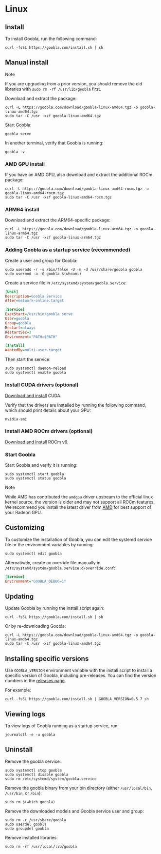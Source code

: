 # Linux

## Install

To install Goobla, run the following command:

```shell
curl -fsSL https://goobla.com/install.sh | sh
```

## Manual install

> [!NOTE]
> If you are upgrading from a prior version, you should remove the old libraries with `sudo rm -rf /usr/lib/goobla` first.

Download and extract the package:

```shell
curl -L https://goobla.com/download/goobla-linux-amd64.tgz -o goobla-linux-amd64.tgz
sudo tar -C /usr -xzf goobla-linux-amd64.tgz
```

Start Goobla:

```shell
goobla serve
```

In another terminal, verify that Goobla is running:

```shell
goobla -v
```

### AMD GPU install

If you have an AMD GPU, also download and extract the additional ROCm package:

```shell
curl -L https://goobla.com/download/goobla-linux-amd64-rocm.tgz -o goobla-linux-amd64-rocm.tgz
sudo tar -C /usr -xzf goobla-linux-amd64-rocm.tgz
```

### ARM64 install

Download and extract the ARM64-specific package:

```shell
curl -L https://goobla.com/download/goobla-linux-arm64.tgz -o goobla-linux-arm64.tgz
sudo tar -C /usr -xzf goobla-linux-arm64.tgz
```

### Adding Goobla as a startup service (recommended)

Create a user and group for Goobla:

```shell
sudo useradd -r -s /bin/false -U -m -d /usr/share/goobla goobla
sudo usermod -a -G goobla $(whoami)
```

Create a service file in `/etc/systemd/system/goobla.service`:

```ini
[Unit]
Description=Goobla Service
After=network-online.target

[Service]
ExecStart=/usr/bin/goobla serve
User=goobla
Group=goobla
Restart=always
RestartSec=3
Environment="PATH=$PATH"

[Install]
WantedBy=multi-user.target
```

Then start the service:

```shell
sudo systemctl daemon-reload
sudo systemctl enable goobla
```

### Install CUDA drivers (optional)

[Download and install](https://developer.nvidia.com/cuda-downloads) CUDA.

Verify that the drivers are installed by running the following command, which should print details about your GPU:

```shell
nvidia-smi
```

### Install AMD ROCm drivers (optional)

[Download and Install](https://rocm.docs.amd.com/projects/install-on-linux/en/latest/tutorial/quick-start.html) ROCm v6.

### Start Goobla

Start Goobla and verify it is running:

```shell
sudo systemctl start goobla
sudo systemctl status goobla
```

> [!NOTE]
> While AMD has contributed the `amdgpu` driver upstream to the official linux
> kernel source, the version is older and may not support all ROCm features. We
> recommend you install the latest driver from
> [AMD](https://www.amd.com/en/support/download/linux-drivers.html) for best support
> of your Radeon GPU.

## Customizing

To customize the installation of Goobla, you can edit the systemd service file or the environment variables by running:

```shell
sudo systemctl edit goobla
```

Alternatively, create an override file manually in `/etc/systemd/system/goobla.service.d/override.conf`:

```ini
[Service]
Environment="GOOBLA_DEBUG=1"
```

## Updating

Update Goobla by running the install script again:

```shell
curl -fsSL https://goobla.com/install.sh | sh
```

Or by re-downloading Goobla:

```shell
curl -L https://goobla.com/download/goobla-linux-amd64.tgz -o goobla-linux-amd64.tgz
sudo tar -C /usr -xzf goobla-linux-amd64.tgz
```

## Installing specific versions

Use `GOOBLA_VERSION` environment variable with the install script to install a specific version of Goobla, including pre-releases. You can find the version numbers in the [releases page](https://github.com/goobla/goobla/releases).

For example:

```shell
curl -fsSL https://goobla.com/install.sh | GOOBLA_VERSION=0.5.7 sh
```

## Viewing logs

To view logs of Goobla running as a startup service, run:

```shell
journalctl -e -u goobla
```

## Uninstall

Remove the goobla service:

```shell
sudo systemctl stop goobla
sudo systemctl disable goobla
sudo rm /etc/systemd/system/goobla.service
```

Remove the goobla binary from your bin directory (either `/usr/local/bin`, `/usr/bin`, or `/bin`):

```shell
sudo rm $(which goobla)
```

Remove the downloaded models and Goobla service user and group:

```shell
sudo rm -r /usr/share/goobla
sudo userdel goobla
sudo groupdel goobla
```

Remove installed libraries:

```shell
sudo rm -rf /usr/local/lib/goobla
```

